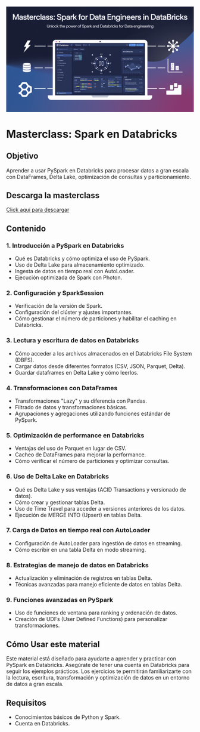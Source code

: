 <p align="center">
  <img src="8-oRjeGfQqO8kwZFzqlxpw.webp" style="width: 550px;">
  
</p>

# Masterclass: Spark en Databricks

## Objetivo
Aprender a usar PySpark en Databricks para procesar datos a gran escala con DataFrames, Delta Lake, optimización de consultas y particionamiento.

 ## Descarga la masterclass
[Click aquí para descargar](https://github.com/vicentcorrecher/PySparkTutorial/raw/main/Data%20Engineering%20with%20PySpark.html)



## Contenido

### 1. Introducción a PySpark en Databricks
- Qué es Databricks y cómo optimiza el uso de PySpark.
- Uso de Delta Lake para almacenamiento optimizado.
- Ingesta de datos en tiempo real con AutoLoader.
- Ejecución optimizada de Spark con Photon.

### 2. Configuración y SparkSession
- Verificación de la versión de Spark.
- Configuración del clúster y ajustes importantes.
- Cómo gestionar el número de particiones y habilitar el caching en Databricks.

### 3. Lectura y escritura de datos en Databricks
- Cómo acceder a los archivos almacenados en el Databricks File System (DBFS).
- Cargar datos desde diferentes formatos (CSV, JSON, Parquet, Delta).
- Guardar dataframes en Delta Lake y cómo leerlos.

### 4. Transformaciones con DataFrames
- Transformaciones "Lazy" y su diferencia con Pandas.
- Filtrado de datos y transformaciones básicas.
- Agrupaciones y agregaciones utilizando funciones estándar de PySpark.

### 5. Optimización de performance en Databricks
- Ventajas del uso de Parquet en lugar de CSV.
- Cacheo de DataFrames para mejorar la performance.
- Cómo verificar el número de particiones y optimizar consultas.

### 6. Uso de Delta Lake en Databricks
- Qué es Delta Lake y sus ventajas (ACID Transactions y versionado de datos).
- Cómo crear y gestionar tablas Delta.
- Uso de Time Travel para acceder a versiones anteriores de los datos.
- Ejecución de MERGE INTO (Upsert) en tablas Delta.

### 7. Carga de Datos en tiempo real con AutoLoader
- Configuración de AutoLoader para ingestión de datos en streaming.
- Cómo escribir en una tabla Delta en modo streaming.

### 8. Estrategias de manejo de datos en Databricks
- Actualización y eliminación de registros en tablas Delta.
- Técnicas avanzadas para manejo eficiente de datos en tablas Delta.

### 9. Funciones avanzadas en PySpark
- Uso de funciones de ventana para ranking y ordenación de datos.
- Creación de UDFs (User Defined Functions) para personalizar transformaciones.

## Cómo Usar este material
Este material está diseñado para ayudarte a aprender y practicar con PySpark en Databricks. Asegúrate de tener una cuenta en Databricks para seguir los ejemplos prácticos. 
Los ejercicios te permitirán familiarizarte con la lectura, escritura, transformación y optimización de datos en un entorno de datos a gran escala.

## Requisitos
- Conocimientos básicos de Python y Spark.
- Cuenta en Databricks.
